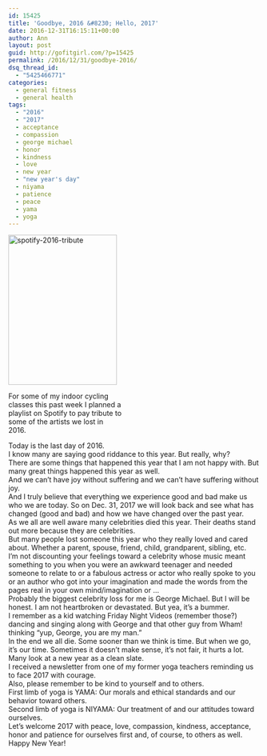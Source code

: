 ```yaml
---
id: 15425
title: 'Goodbye, 2016 &#8230; Hello, 2017'
date: 2016-12-31T16:15:11+00:00
author: Ann
layout: post
guid: http://gofitgirl.com/?p=15425
permalink: /2016/12/31/goodbye-2016/
dsq_thread_id:
  - "5425466771"
categories:
  - general fitness
  - general health
tags:
  - "2016"
  - "2017"
  - acceptance
  - compassion
  - george michael
  - honor
  - kindness
  - love
  - new year
  - "new year's day"
  - niyama
  - patience
  - peace
  - yama
  - yoga
---
```

<div id="attachment_15427" style="width: 227px" class="wp-caption alignleft">
  <a href="http://gofitgirl.com/2016/12/goodbye-2016/spotify-2016-tribute/" rel="attachment wp-att-15427"><img class="wp-image-15427 size-medium" src="http://gofitgirl.com/wp-content/uploads/2016/12/spotify-2016-tribute-e1483228042882-217x300.jpg" alt="spotify-2016-tribute" width="217" height="300" /></a>
  
  <p class="wp-caption-text">
    For some of my indoor cycling classes this past week I planned a playlist on Spotify to pay tribute to some of the artists we lost in 2016.
  </p>
</div>

  
Today is the last day of 2016.  
I know many are saying good riddance to this year. But really, why?  
There are some things that happened this year that I am not happy with. But many great things happened this year as well.  
And we can&#8217;t have joy without suffering and we can&#8217;t have suffering without joy.  
And I truly believe that everything we experience good and bad make us who we are today. So on Dec. 31, 2017 we will look back and see what has changed (good and bad) and how we have changed over the past year.  
As we all are well aware many celebrities died this year. Their deaths stand out more because they are celebrities.  
But many people lost someone this year who they really loved and cared about. Whether a parent, spouse, friend, child, grandparent, sibling, etc.  
I&#8217;m not discounting your feelings toward a celebrity whose music meant something to you when you were an awkward teenager and needed someone to relate to or a fabulous actress or actor who really spoke to you or an author who got into your imagination and made the words from the pages real in your own mind/imagination or &#8230;  
Probably the biggest celebrity loss for me is George Michael. But I will be honest. I am not heartbroken or devastated. But yea, it&#8217;s a bummer.  
I remember as a kid watching Friday Night Videos (remember those?) dancing and singing along with George and that other guy from Wham! thinking &#8220;yup, George, you are my man.&#8221;  
In the end we all die. Some sooner than we think is time. But when we go, it&#8217;s our time. Sometimes it doesn&#8217;t make sense, it&#8217;s not fair, it hurts a lot.  
Many look at a new year as a clean slate.  
I received a newsletter from one of my former yoga teachers reminding us to face 2017 with courage.  
Also, please remember to be kind to yourself and to others.  
First limb of yoga is YAMA: Our morals and ethical standards and our behavior toward others.  
Second limb of yoga is NIYAMA: Our treatment of and our attitudes toward ourselves.  
Let&#8217;s welcome 2017 with peace, love, compassion, kindness, acceptance, honor and patience for ourselves first and, of course, to others as well.  
Happy New Year!